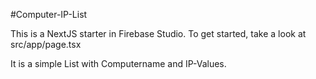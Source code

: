 #Computer-IP-List

This is a NextJS starter in Firebase Studio.
To get started, take a look at src/app/page.tsx

It is a simple List with Computername and IP-Values.
